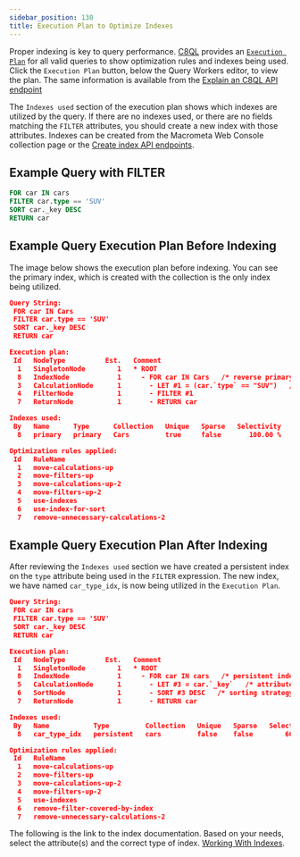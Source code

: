 ```yaml
---
sidebar_position: 130
title: Execution Plan to Optimize Indexes
---
```


Proper indexing is key to query performance. [C8QL](/docs/queries/c8ql/) provides an [`Execution Plan`](/docs/queries/running-queries#execution-plan) for all valid queries to show optimization rules and indexes being used.  Click the `Execution Plan` button,  below the Query Workers editor, to view the plan. The same information is available from the [Explain an C8QL API endpoint](/docs/api#/operations/explainQuery)

The `Indexes used` section of the execution plan shows which indexes are utilized by the query. If there are no indexes used, or there are no fields matching the `FILTER` attributes, you should create a new index with those attributes. Indexes can be created from the Macrometa Web Console collection page or the [Create index API endpoints](/docs/api#/operations/createIndex:general).

## Example Query with FILTER

```sql
FOR car IN cars
FILTER car.type == 'SUV'
SORT car._key DESC
RETURN car
```
## Example Query Execution Plan Before Indexing
The image below shows the execution plan before indexing. You can see the primary index, which is created with the collection is the only index being utilized.

```json
Query String:
 FOR car IN Cars
 FILTER car.type == 'SUV'
 SORT car._key DESC
 RETURN car 

Execution plan:
 Id   NodeType          Est.   Comment
  1   SingletonNode        1   * ROOT
  8   IndexNode            1     - FOR car IN Cars   /* reverse primary index scan */
  3   CalculationNode      1       - LET #1 = (car.`type` == "SUV")   /* simple expression */   /* collections used: car : Cars */
  4   FilterNode           1       - FILTER #1
  7   ReturnNode           1       - RETURN car

Indexes used:
 By   Name      Type      Collection   Unique   Sparse   Selectivity   Fields       Ranges
  8   primary   primary   Cars         true     false       100.00 %   [ `_key` ]   *

Optimization rules applied:
 Id   RuleName
  1   move-calculations-up
  2   move-filters-up
  3   move-calculations-up-2
  4   move-filters-up-2
  5   use-indexes
  6   use-index-for-sort
  7   remove-unnecessary-calculations-2
```

 ## Example Query Execution Plan After Indexing

After reviewing the `Indexes used` section we have created a persistent index on the `type` attribute being used in the `FILTER` expression. The new index, we have named `car_type_idx`, is now being utilized in the `Execution Plan`. 

```json
Query String:
 FOR car IN cars
 FILTER car.type == 'SUV'
 SORT car._key DESC
 RETURN car 

Execution plan:
 Id   NodeType          Est.   Comment
  1   SingletonNode        1   * ROOT
  8   IndexNode            1     - FOR car IN cars   /* persistent index scan */
  5   CalculationNode      1       - LET #3 = car.`_key`   /* attribute expression */   /* collections used: car : cars */
  6   SortNode             1       - SORT #3 DESC   /* sorting strategy: standard */
  7   ReturnNode           1       - RETURN car

Indexes used:
 By   Name           Type         Collection   Unique   Sparse   Selectivity   Fields       Ranges
  8   car_type_idx   persistent   cars         false    false        66.67 %   [ `type` ]   (car.`type` == "SUV")

Optimization rules applied:
 Id   RuleName
  1   move-calculations-up
  2   move-filters-up
  3   move-calculations-up-2
  4   move-filters-up-2
  5   use-indexes
  6   remove-filter-covered-by-index
  7   remove-unnecessary-calculations-2
```

The following is the link to the index documentation. Based on your needs, select the attribute(s) and the correct type of index.
[Working With Indexes](https://macrometa.com/docs/collections/indexing/working-with-indexes).